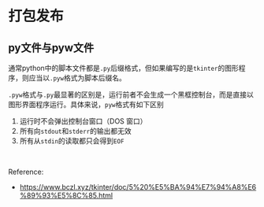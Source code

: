 # 打包发布

## py文件与pyw文件

通常python中的脚本文件都是`.py`后缀格式，但如果编写的是`tkinter`的图形程序，则应当以`.pyw`格式为脚本后缀名。

`.pyw`格式与`.py`最显著的区别是，运行前者不会生成一个黑框控制台，而是直接以图形界面程序运行。具体来说，`pyw`格式有如下区别

1.  运行时不会弹出控制台窗口（DOS 窗口）
2.  所有向`stdout`和`stderr`的输出都无效
3.  所有从`stdin`的读取都只会得到`EOF`

<br/>

Reference:

-   https://www.bczl.xyz/tkinter/doc/5%20%E5%BA%94%E7%94%A8%E6%89%93%E5%8C%85.html





